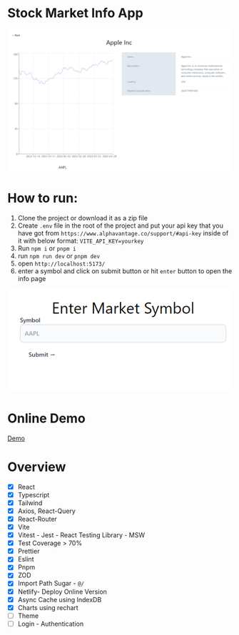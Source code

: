# Stock Market Info App

<img src="/public/stock-info.png"/>

# How to run:

1. Clone the project or download it as a zip file
2. Create `.env` file in the root of the project and put your api key that you have got from `https://www.alphavantage.co/support/#api-key` inside of it with below format: `VITE_API_KEY=yourkey`
3. Run `npm i` or `pnpm i`
4. run `npm run dev` or `pnpm dev`
5. open `http://localhost:5173/`
6. enter a symbol and click on submit button or hit `enter` button to open the info page

<img src="/public/form.png"/>

# Online Demo

[Demo](https://alpha-vantage-stock-info.netlify.app/)

# Overview

- [x] React
- [x] Typescript
- [x] Tailwind
- [x] Axios, React-Query
- [x] React-Router
- [x] Vite
- [x] Vitest - Jest - React Testing Library - MSW
- [x] Test Coverage > 70%
- [x] Prettier
- [x] Eslint
- [x] Pnpm
- [x] ZOD
- [x] Import Path Sugar - `@/`
- [x] Netlify- Deploy Online Version
- [x] Async Cache using IndexDB
- [x] Charts using rechart
- [ ] Theme
- [ ] Login - Authentication
